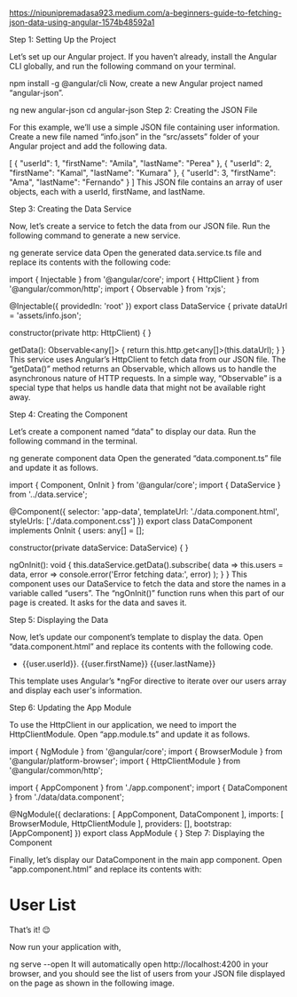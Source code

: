 https://nipunipremadasa923.medium.com/a-beginners-guide-to-fetching-json-data-using-angular-1574b48592a1

Step 1: Setting Up the Project

Let’s set up our Angular project. If you haven’t already, install the Angular CLI globally, and run the following command on your terminal.

npm install -g @angular/cli
Now, create a new Angular project named “angular-json”.

ng new angular-json
cd angular-json
Step 2: Creating the JSON File

For this example, we’ll use a simple JSON file containing user information. Create a new file named “info.json” in the “src/assets” folder of your Angular project and add the following data.

[
    {
        "userId": 1,
        "firstName": "Amila",
        "lastName": "Perea"
    },
    {
        "userId": 2,
        "firstName": "Kamal",
        "lastName": "Kumara"
    },
    {
        "userId": 3,
        "firstName": "Ama",
        "lastName": "Fernando"
    }
]
This JSON file contains an array of user objects, each with a userId, firstName, and lastName.

Step 3: Creating the Data Service

Now, let’s create a service to fetch the data from our JSON file. Run the following command to generate a new service.

ng generate service data
Open the generated data.service.ts file and replace its contents with the following code:

import { Injectable } from '@angular/core';
import { HttpClient } from '@angular/common/http';
import { Observable } from 'rxjs';

@Injectable({
  providedIn: 'root'
})
export class DataService {
  private dataUrl = 'assets/info.json';

  constructor(private http: HttpClient) { }

  getData(): Observable<any[]> {
    return this.http.get<any[]>(this.dataUrl);
  }
}
This service uses Angular’s HttpClient to fetch data from our JSON file. The “getData()” method returns an Observable, which allows us to handle the asynchronous nature of HTTP requests. In a simple way, “Observable” is a special type that helps us handle data that might not be available right away.

Step 4: Creating the Component

Let’s create a component named “data” to display our data. Run the following command in the terminal.

ng generate component data
Open the generated “data.component.ts” file and update it as follows.

import { Component, OnInit } from '@angular/core';
import { DataService } from '../data.service';

@Component({
  selector: 'app-data',
  templateUrl: './data.component.html',
  styleUrls: ['./data.component.css']
})
export class DataComponent implements OnInit {
  users: any[] = [];

  constructor(private dataService: DataService) { }

  ngOnInit(): void {
    this.dataService.getData().subscribe(
      data => this.users = data,
      error => console.error('Error fetching data:', error)
    );
  }
}
This component uses our DataService to fetch the data and store the names in a variable called “users”. The “ngOnInit()” function runs when this part of our page is created. It asks for the data and saves it.

Step 5: Displaying the Data

Now, let’s update our component’s template to display the data. Open “data.component.html” and replace its contents with the following code.

<ul>
    <li *ngFor="let user of users">
        {{user.userId}}. {{user.firstName}} {{user.lastName}}
    </li>
</ul>
This template uses Angular’s *ngFor directive to iterate over our users array and display each user's information.

Step 6: Updating the App Module

To use the HttpClient in our application, we need to import the HttpClientModule. Open “app.module.ts” and update it as follows.

import { NgModule } from '@angular/core';
import { BrowserModule } from '@angular/platform-browser';
import { HttpClientModule } from '@angular/common/http';

import { AppComponent } from './app.component';
import { DataComponent } from './data/data.component';

@NgModule({
  declarations: [
    AppComponent,
    DataComponent
  ],
  imports: [
    BrowserModule,
    HttpClientModule
  ],
  providers: [],
  bootstrap: [AppComponent]
})
export class AppModule { }
Step 7: Displaying the Component

Finally, let’s display our DataComponent in the main app component. Open “app.component.html” and replace its contents with:

<h1>User List</h1>
<app-data></app-data>
That’s it! 😌

Now run your application with,

ng serve --open
It will automatically open http://localhost:4200 in your browser, and you should see the list of users from your JSON file displayed on the page as shown in the following image.